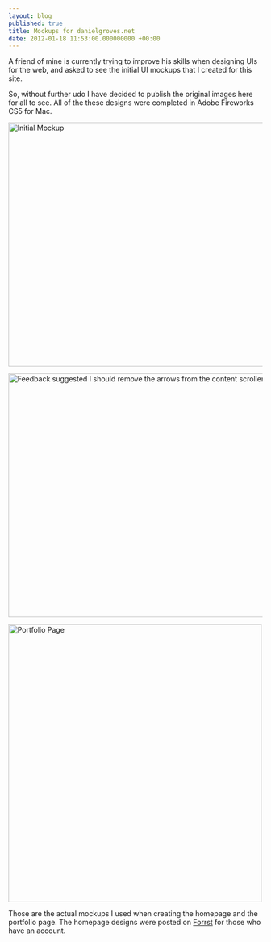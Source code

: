 ```yaml
---
layout: blog
published: true
title: Mockups for danielgroves.net
date: 2012-01-18 11:53:00.000000000 +00:00
---
```

A friend of mine is currently trying to improve his skills when designing UIs for the web, and asked to see the initial UI mockups that I created for this site.  

So, without further udo I have decided to publish the original images here for all to see.  All of the these designs were completed in Adobe Fireworks CS5 for Mac. 

[<img src="http://danielgroves.net/wp-content/uploads/2012/01/portfolio_v3_v2-550x483.jpg" alt="Initial Mockup" title="Initial Mockup" width="550" height="483" class="size-medium wp-image-611" />](http://danielgroves.net/wp-content/uploads/2012/01/portfolio_v3_v2.jpg)

[<img src="http://danielgroves.net/wp-content/uploads/2012/01/portfolio_v3_v2_withoutArrows-550x483.jpg" alt="Feedback suggested I should remove the arrows from the content scroller" title="Feedback suggested I should remove the arrows from the content scroller" width="550" height="483" class="size-medium wp-image-610" />](http://danielgroves.net/wp-content/uploads/2012/01/portfolio_v3_v2_withoutArrows.jpg)

[<img src="http://danielgroves.net/wp-content/uploads/2012/01/portfolio_v3_v2_portfolioPage-502x550.jpg" alt="Portfolio Page" title="Portfolio Page" width="502" height="550" class="size-medium wp-image-609" />](http://danielgroves.net/wp-content/uploads/2012/01/portfolio_v3_v2_portfolioPage.jpg)

Those are the actual mockups I used when creating the homepage and the portfolio page.  The homepage designs were posted on [Forrst](http://forr.st/~Ngt "Forrst post for the designs") for those who have an account.  
